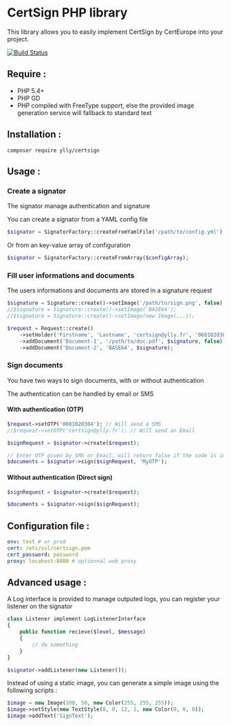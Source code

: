 # CertSign PHP library

This library allows you to easily implement CertSign by CertEurope into your project.

[![Build Status](https://travis-ci.org/ylly/certsign.svg?branch=master)](https://travis-ci.org/ylly/certsign)

## Require :

* PHP 5.4+
* PHP GD
* PHP compiled with FreeType support, else the provided image generation service will fallback to standard text

## Installation :

```
composer require ylly/certsign
```

## Usage :

### Create a signator

The signator manage authentication and signature

You can create a signator from a YAML config file
```php
$signator = SignatorFactory::createFromYamlFile('/path/to/config.yml');
```

Or from an key-value array of configuration
```php
$signator = SignatorFactory::createFromArray($configArray);
```

### Fill user informations and documents

The users informations and documents are stored in a signature request

```php
$signature = Signature::create()->setImage('/path/to/sign.png', false);
//$signature = Signature::create()->setImage('BASE64');
//$signature = Signature::create()->setImage(new Image(...));

$request = Request::create()
    ->setHolder('Firstname', 'Lastname', 'certsign@ylly.fr', '0601020304')
    ->addDocument('Document-1', '/path/to/doc.pdf', $signature, false)
    ->addDocument('Document-2', 'BASE64', $signature);
```

### Sign documents

You have two ways to sign documents, with or without authentication

The authentication can be handled by email or SMS

#### With authentication (OTP)

```php
$request->setOTP('0601020304'); // Will send a SMS
//$request->setOTP('certsign@ylly.fr'); // Will send an Email

$signRequest = $signator->create($request);

// Enter OTP given by SMS or Email, will return false if the code is invalid
$documents = $signator->sign($signRequest, 'MyOTP');
```

#### Without authentication (Direct sign)

```php
$signRequest = $signator->create($request);

$documents = $signator->sign($signRequest);
```

## Configuration file :

```yaml
env: test # or prod
cert: /etc/ssl/certsign.pem
cert_password: password
proxy: locahost:8080 # optionnal web proxy
```

## Advanced usage :

A Log interface is provided to manage outputed logs, you can register your listener on the signator

```php
class Listener implement LogListenerInterface
{
    public function recieve($level, $message)
    {
        // do something
    }
}

$signator->addListener(new Listener());
```

Instead of using a static image, you can generate a simple image using the following scripts :
```php
$image = new Image(100, 50, new Color(255, 255, 255));
$image->setStyle(new TextStyle(0, 0, 12, 2, new Color(0, 0, 0));
$image->addText('SignText');
```